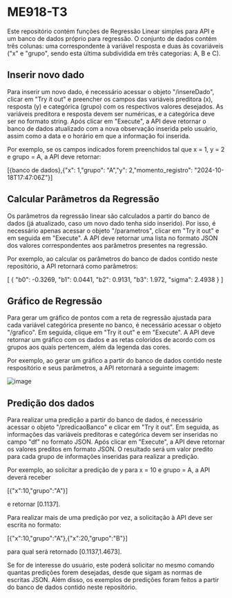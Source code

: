 
# ME918-T3

Este repositório contém funções de Regressão Linear simples para API e um banco de dados próprio para regressão. O conjunto de dados contém três colunas: uma correspondente à variável resposta e duas às covariáveis ("x" e "grupo", sendo esta última subdividida em três categorias: A, B e C).

## Inserir novo dado

Para inserir um novo dado, é necessário acessar o objeto "/insereDado", clicar em "Try it out" e preencher os campos das variáveis preditora (x), resposta (y) e categórica (grupo) com os respectivos valores desejados. As variáveis preditora e resposta devem ser numéricas, e a categórica deve ser no formato string. Após clicar em "Execute", a API deve retornar o banco de dados atualizado com a nova observação inserida pelo usuário, assim como a data e o horário em que a informação foi inserida.

Por exemplo, se os campos indicados forem preenchidos tal que x = 1, y = 2 e grupo = A, a API deve retornar:

[{banco de dados},{"x": 1,"grupo": "A","y": 2,"momento_registro": "2024-10-18T17:47:06Z"}]

## Calcular Parâmetros da Regressão

Os parâmetros da regressão linear são calculados a partir do banco de dados (já atualizado, caso um novo dado tenha sido inserido). Por isso, é necessário apenas acessar o objeto "/parametros", clicar em "Try it out" e em seguida em "Execute".  A API deve retornar uma lista no formato JSON dos valores correspondentes aos parâmetros presentes na regressão.

Por exemplo, ao calcular os parâmetros do banco de dados contido neste repositório, a API retornará como parâmetros:

[
  {
    "b0": -0.3269,
    "b1": 0.0441,
    "b2": 0.9131,
    "b3": 1.972,
    "sigma": 2.4938
  }
]

## Gráfico de Regressão

Para gerar um gráfico de pontos com a reta de regressão ajustada para cada variável categórica presente no banco, é necessário acessar o objeto "/grafico". Em seguida, clique em "Try it out" e em "Execute". A API deve retornar um gráfico com os dados e as retas coloridos de acordo com os grupos aos quais pertencem, além da legenda das cores.

Por exemplo, ao gerar um gráfico a partir do banco de dados contido neste respositório e seus parâmetros, a API retornará a seguinte imagem:

![image](https://github.com/user-attachments/assets/59eb6618-c71c-45ae-9835-207ee8823cb4)


## Predição dos dados

Para realizar uma predição a partir do banco de dados, é necessário acessar o objeto "/predicaoBanco" e clicar em "Try it out". Em seguida, as informações das variáveis preditoras e categórica devem ser inseridas no campo "df" no formato JSON. Após clicar em "Execute", a API deve retornar os valores preditos em formato JSON. O resultado será um valor predito para cada grupo de informações inseridas para realizar a predição.

Por exemplo, ao solicitar a predição de y para x = 10 e grupo = A, a API deverá receber 

[{"x":10,"grupo":"A"}] 

e retornar [0.1137].

Para realizar mais de uma predição por vez, a solicitação à API deve ser escrita no formato:

[{"x":10,"grupo":"A"},{"x":20,"grupo":"B"}]

para qual será retornado [0.1137,1.4673].

Se for de interesse do usuário, este poderá solicitar no mesmo comando quantas predições forem desejadas, desde que sigam as normas de escritas JSON. Além disso, os exemplos de predições foram feitos a partir do banco de dados contido neste repositório.
